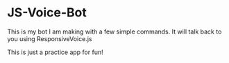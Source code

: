 # JS-Voice-Bot
This is my bot I am making with a few simple commands. It will talk back to you using ResponsiveVoice.js 

This is just a practice app for fun!

